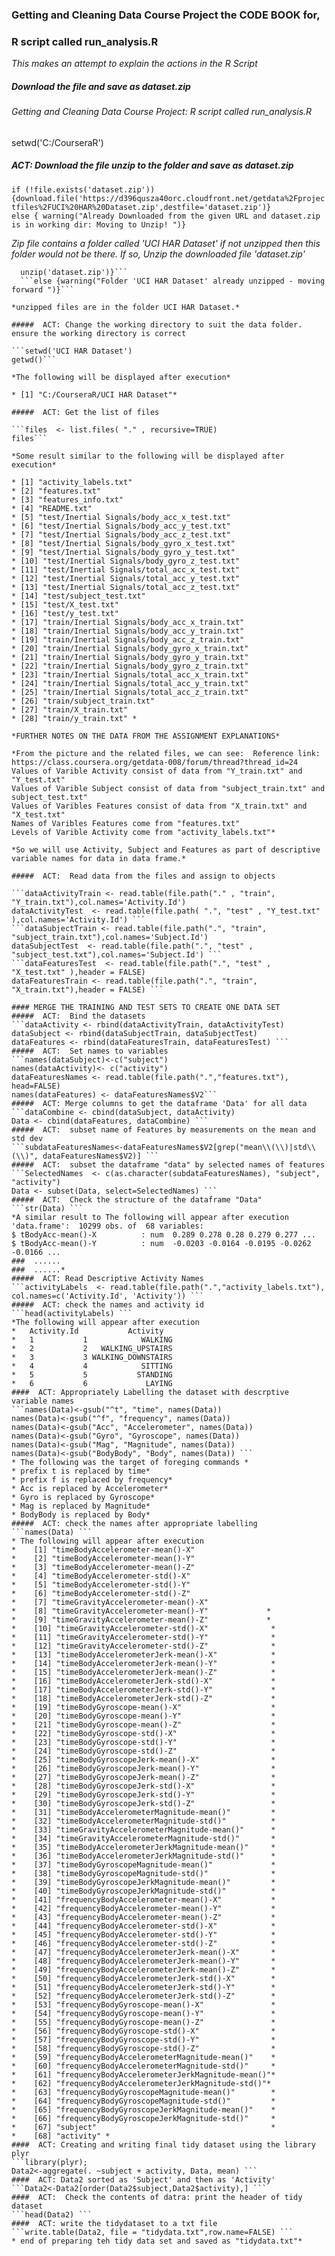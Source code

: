 ### Getting and Cleaning Data Course Project the CODE BOOK for,
### R script called run_analysis.R
*This makes an attempt to explain the actions in the R Script*
##### Download the file and save as dataset.zip
######  Getting and Cleaning Data Course Project: R script called run_analysis.R
setwd('C:/CourseraR')
#####  ACT: Download the file  unzip to the folder and save as dataset.zip

```if (!file.exists('dataset.zip')) {download.file('https://d396qusza40orc.cloudfront.net/getdata%2Fprojectfiles%2FUCI%20HAR%20Dataset.zip',destfile='dataset.zip')} ```  
```else { warning("Already Downloaded from the given URL and dataset.zip is in working dir: Moving to Unzip! ")}```

*Zip file contains a folder called 'UCI HAR Dataset' if not unzipped then this folder would not be there.  If so, Unzip the downloaded file 'dataset.zip'*

```if (!file.exists('UCI HAR Dataset')) { warning("File does not exist: unzipping the file ' dataset.zip '")
  unzip('dataset.zip')}```  
  ```else {warning("Folder 'UCI HAR Dataset' already unzipped - moving forward ")}```
  
*unzipped files are in the folder UCI HAR Dataset.*

#####  ACT: Change the working directory to suit the data folder. ensure the working directory is correct

```setwd('UCI HAR Dataset')
getwd()```

*The following will be displayed after execution*

* [1] "C:/CourseraR/UCI HAR Dataset"*
 
#####  ACT: Get the list of files

```files  <- list.files( "." , recursive=TRUE)
files```

*Some result similar to the following will be displayed after execution*

* [1] "activity_labels.txt"                         
* [2] "features.txt"                                
* [3] "features_info.txt"                           
* [4] "README.txt"                                  
* [5] "test/Inertial Signals/body_acc_x_test.txt"   
* [6] "test/Inertial Signals/body_acc_y_test.txt"   
* [7] "test/Inertial Signals/body_acc_z_test.txt"   
* [8] "test/Inertial Signals/body_gyro_x_test.txt"  
* [9] "test/Inertial Signals/body_gyro_y_test.txt"  
* [10] "test/Inertial Signals/body_gyro_z_test.txt"  
* [11] "test/Inertial Signals/total_acc_x_test.txt"  
* [12] "test/Inertial Signals/total_acc_y_test.txt"  
* [13] "test/Inertial Signals/total_acc_z_test.txt"  
* [14] "test/subject_test.txt"                       
* [15] "test/X_test.txt"                             
* [16] "test/y_test.txt"                             
* [17] "train/Inertial Signals/body_acc_x_train.txt" 
* [18] "train/Inertial Signals/body_acc_y_train.txt" 
* [19] "train/Inertial Signals/body_acc_z_train.txt" 
* [20] "train/Inertial Signals/body_gyro_x_train.txt"
* [21] "train/Inertial Signals/body_gyro_y_train.txt"
* [22] "train/Inertial Signals/body_gyro_z_train.txt"
* [23] "train/Inertial Signals/total_acc_x_train.txt"
* [24] "train/Inertial Signals/total_acc_y_train.txt"
* [25] "train/Inertial Signals/total_acc_z_train.txt"
* [26] "train/subject_train.txt"                     
* [27] "train/X_train.txt"                           
* [28] "train/y_train.txt" *

*FURTHER NOTES ON THE DATA FROM THE ASSIGNMENT EXPLANATIONS*

*From the picture and the related files, we can see:  Reference link: https://class.coursera.org/getdata-008/forum/thread?thread_id=24  
Values of Varible Activity consist of data from "Y_train.txt" and "Y_test.txt"  
Values of Varible Subject consist of data from "subject_train.txt" and subject_test.txt"  
Values of Varibles Features consist of data from "X_train.txt" and "X_test.txt"  
Names of Varibles Features come from "features.txt"  
Levels of Varible Activity come from "activity_labels.txt"*

*So we will use Activity, Subject and Features as part of descriptive variable names for data in data frame.*

#####  ACT:  Read data from the files and assign to objects

```dataActivityTrain <- read.table(file.path("." , "train", "Y_train.txt"),col.names='Activity.Id')    
dataActivityTest  <- read.table(file.path( ".", "test" , "Y_test.txt" ),col.names='Activity.Id') ```  
```dataSubjectTrain <- read.table(file.path(".", "train", "subject_train.txt"),col.names='Subject.Id')    
dataSubjectTest  <- read.table(file.path(".", "test" , "subject_test.txt"),col.names='Subject.Id') ```  
```dataFeaturesTest  <- read.table(file.path(".", "test" , "X_test.txt" ),header = FALSE)    
dataFeaturesTrain <- read.table(file.path(".", "train", "X_train.txt"),header = FALSE) ```  

#### MERGE THE TRAINING AND TEST SETS TO CREATE ONE DATA SET
#####  ACT:  Bind the datasets
```dataActivity <- rbind(dataActivityTrain, dataActivityTest)
dataSubject <- rbind(dataSubjectTrain, dataSubjectTest)
dataFeatures <- rbind(dataFeaturesTrain, dataFeaturesTest) ```
#####  ACT:  Set names to variables
```names(dataSubject)<-c("subject")
names(dataActivity)<- c("activity")
dataFeaturesNames <- read.table(file.path(".","features.txt"), head=FALSE)
names(dataFeatures) <- dataFeaturesNames$V2```
#####  ACT: Merge columns to get the dataframe 'Data' for all data
```dataCombine <- cbind(dataSubject, dataActivity)
Data <- cbind(dataFeatures, dataCombine) ```
#####  ACT:  subset name of Features by measurements on the mean and std dev
```subdataFeaturesNames<-dataFeaturesNames$V2[grep("mean\\(\\)|std\\(\\)", dataFeaturesNames$V2)] ```
#####  ACT:  subset the dataframe "data" by selected names of features
```SelectedNames  <- c(as.character(subdataFeaturesNames), "subject", "activity")
Data <- subset(Data, select=SelectedNames) ```
#####  ACT:  Check the structure of the dataframe "Data"
```str(Data) ```
*A similar result to The following will appear after execution
'data.frame':  10299 obs. of  68 variables:
$ tBodyAcc-mean()-X          : num  0.289 0.278 0.28 0.279 0.277 ...
$ tBodyAcc-mean()-Y          : num  -0.0203 -0.0164 -0.0195 -0.0262 -0.0166 ...
###  ......
###  ......*
#####  ACT: Read Descriptive Activity Names
```activityLabels  <- read.table(file.path(".","activity_labels.txt"), col.names=c('Activity.Id', 'Activity')) ```
#####  ACT: check the names and activity id
```head(activityLabels) ```
*The following will appear after execution
*   Activity.Id           Activity
*   1           1            WALKING
*   2           2   WALKING_UPSTAIRS
*   3           3 WALKING_DOWNSTAIRS
*   4           4            SITTING
*   5           5           STANDING
*   6           6             LAYING
####  ACT: Appropriately Labelling the dataset with descrptive variable names
```names(Data)<-gsub("^t", "time", names(Data))
names(Data)<-gsub("^f", "frequency", names(Data))
names(Data)<-gsub("Acc", "Accelerometer", names(Data))
names(Data)<-gsub("Gyro", "Gyroscope", names(Data))
names(Data)<-gsub("Mag", "Magnitude", names(Data))
names(Data)<-gsub("BodyBody", "Body", names(Data)) ```
* The following was the target of foreging commands *
* prefix t is replaced by time*
* prefix f is replaced by frequency*
* Acc is replaced by Accelerometer*
* Gyro is replaced by Gyroscope*
* Mag is replaced by Magnitude*
* BodyBody is replaced by Body*
#####  ACT: check the names after appropriate labelling
```names(Data) ```
* The following will appear after execution
*    [1] "timeBodyAccelerometer-mean()-X"                
*    [2] "timeBodyAccelerometer-mean()-Y"                
*    [3] "timeBodyAccelerometer-mean()-Z"                
*    [4] "timeBodyAccelerometer-std()-X"                 
*    [5] "timeBodyAccelerometer-std()-Y"                 
*    [6] "timeBodyAccelerometer-std()-Z"                 
*    [7] "timeGravityAccelerometer-mean()-X"             
*    [8] "timeGravityAccelerometer-mean()-Y"             *
*    [9] "timeGravityAccelerometer-mean()-Z"             *
*    [10] "timeGravityAccelerometer-std()-X"              *
*    [11] "timeGravityAccelerometer-std()-Y"              *
*    [12] "timeGravityAccelerometer-std()-Z"              *
*    [13] "timeBodyAccelerometerJerk-mean()-X"            *
*    [14] "timeBodyAccelerometerJerk-mean()-Y"            *
*    [15] "timeBodyAccelerometerJerk-mean()-Z"            *
*    [16] "timeBodyAccelerometerJerk-std()-X"             *
*    [17] "timeBodyAccelerometerJerk-std()-Y"             *
*    [18] "timeBodyAccelerometerJerk-std()-Z"             *
*    [19] "timeBodyGyroscope-mean()-X"                    *
*    [20] "timeBodyGyroscope-mean()-Y"                    *
*    [21] "timeBodyGyroscope-mean()-Z"                    *
*    [22] "timeBodyGyroscope-std()-X"                     *
*    [23] "timeBodyGyroscope-std()-Y"                     *
*    [24] "timeBodyGyroscope-std()-Z"                     *
*    [25] "timeBodyGyroscopeJerk-mean()-X"                *
*    [26] "timeBodyGyroscopeJerk-mean()-Y"                *
*    [27] "timeBodyGyroscopeJerk-mean()-Z"                *
*    [28] "timeBodyGyroscopeJerk-std()-X"                 *
*    [29] "timeBodyGyroscopeJerk-std()-Y"                 *
*    [30] "timeBodyGyroscopeJerk-std()-Z"                 *
*    [31] "timeBodyAccelerometerMagnitude-mean()"         *
*    [32] "timeBodyAccelerometerMagnitude-std()"          *
*    [33] "timeGravityAccelerometerMagnitude-mean()"      *
*    [34] "timeGravityAccelerometerMagnitude-std()"       *
*    [35] "timeBodyAccelerometerJerkMagnitude-mean()"     *
*    [36] "timeBodyAccelerometerJerkMagnitude-std()"      *
*    [37] "timeBodyGyroscopeMagnitude-mean()"             *
*    [38] "timeBodyGyroscopeMagnitude-std()"              *
*    [39] "timeBodyGyroscopeJerkMagnitude-mean()"         *
*    [40] "timeBodyGyroscopeJerkMagnitude-std()"          *
*    [41] "frequencyBodyAccelerometer-mean()-X"           *
*    [42] "frequencyBodyAccelerometer-mean()-Y"           *
*    [43] "frequencyBodyAccelerometer-mean()-Z"           *
*    [44] "frequencyBodyAccelerometer-std()-X"            *
*    [45] "frequencyBodyAccelerometer-std()-Y"            *
*    [46] "frequencyBodyAccelerometer-std()-Z"            *
*    [47] "frequencyBodyAccelerometerJerk-mean()-X"       *
*    [48] "frequencyBodyAccelerometerJerk-mean()-Y"       *
*    [49] "frequencyBodyAccelerometerJerk-mean()-Z"       *
*    [50] "frequencyBodyAccelerometerJerk-std()-X"        *
*    [51] "frequencyBodyAccelerometerJerk-std()-Y"        *
*    [52] "frequencyBodyAccelerometerJerk-std()-Z"        *
*    [53] "frequencyBodyGyroscope-mean()-X"               *
*    [54] "frequencyBodyGyroscope-mean()-Y"               *
*    [55] "frequencyBodyGyroscope-mean()-Z"               *
*    [56] "frequencyBodyGyroscope-std()-X"                *
*    [57] "frequencyBodyGyroscope-std()-Y"                *
*    [58] "frequencyBodyGyroscope-std()-Z"                *
*    [59] "frequencyBodyAccelerometerMagnitude-mean()"    *
*    [60] "frequencyBodyAccelerometerMagnitude-std()"     *
*    [61] "frequencyBodyAccelerometerJerkMagnitude-mean()"*
*    [62] "frequencyBodyAccelerometerJerkMagnitude-std()"*
*    [63] "frequencyBodyGyroscopeMagnitude-mean()"        *
*    [64] "frequencyBodyGyroscopeMagnitude-std()"         *
*    [65] "frequencyBodyGyroscopeJerkMagnitude-mean()"    *
*    [66] "frequencyBodyGyroscopeJerkMagnitude-std()"     *
*    [67] "subject"                                       *
*    [68] "activity" *
####  ACT: Creating and writing final tidy dataset using the library plyr
```library(plyr);
Data2<-aggregate(. ~subject + activity, Data, mean) ```
####  ACT: Data2 sorted as 'Subject' and then as 'Activity'
```Data2<-Data2[order(Data2$subject,Data2$activity),] ```
####  ACT:  Check the contents of datra: print the header of tidy dataset
```head(Data2) ```
####  ACT: write the tidydataset to a txt file
```write.table(Data2, file = "tidydata.txt",row.name=FALSE) ```
* end of preparing teh tidy data set and saved as "tidydata.txt"*



